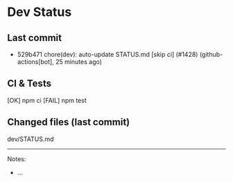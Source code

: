 # Dev Status

## Last commit
- 529b471 chore(dev): auto-update STATUS.md [skip ci] (#1428) (github-actions[bot], 25 minutes ago)
## CI & Tests
[OK] npm ci
[FAIL] npm test

## Changed files (last commit)
dev/STATUS.md

---
Notes:
- ...
